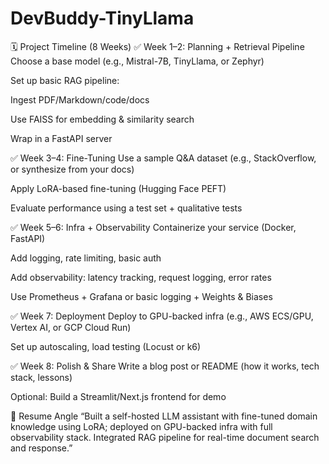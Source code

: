 # DevBuddy-TinyLlama

🗓️ Project Timeline (8 Weeks)
✅ Week 1–2: Planning + Retrieval Pipeline
Choose a base model (e.g., Mistral-7B, TinyLlama, or Zephyr)

Set up basic RAG pipeline:

Ingest PDF/Markdown/code/docs

Use FAISS for embedding & similarity search

Wrap in a FastAPI server

✅ Week 3–4: Fine-Tuning
Use a sample Q&A dataset (e.g., StackOverflow, or synthesize from your docs)

Apply LoRA-based fine-tuning (Hugging Face PEFT)

Evaluate performance using a test set + qualitative tests

✅ Week 5–6: Infra + Observability
Containerize your service (Docker, FastAPI)

Add logging, rate limiting, basic auth

Add observability: latency tracking, request logging, error rates

Use Prometheus + Grafana or basic logging + Weights & Biases

✅ Week 7: Deployment
Deploy to GPU-backed infra (e.g., AWS ECS/GPU, Vertex AI, or GCP Cloud Run)

Set up autoscaling, load testing (Locust or k6)

✅ Week 8: Polish & Share
Write a blog post or README (how it works, tech stack, lessons)

Optional: Build a Streamlit/Next.js frontend for demo

🎯 Resume Angle
“Built a self-hosted LLM assistant with fine-tuned domain knowledge using LoRA; deployed on GPU-backed infra with full observability stack. Integrated RAG pipeline for real-time document search and response.”
